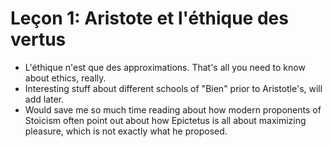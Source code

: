 # Leçon 1: Aristote et l'éthique des vertus
- L'éthique n'est que des approximations. That's all you need to know about ethics, really.
- Interesting stuff about different schools of "Bien" prior to Aristotle's, will add later.
- Would save me so much time reading about how modern proponents of Stoicism often point out about how Epictetus is all about maximizing pleasure, which is not exactly what he proposed.
